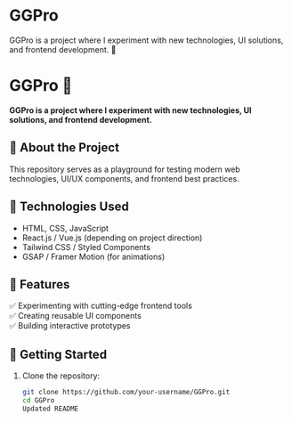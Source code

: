 # GGPro
GGPro is a project where I experiment with new technologies, UI solutions, and frontend development. 🚀
# GGPro 🚀  
**GGPro is a project where I experiment with new technologies, UI solutions, and frontend development.**  

## 🔹 About the Project  
This repository serves as a playground for testing modern web technologies, UI/UX components, and frontend best practices.  

## 🔧 Technologies Used  
- HTML, CSS, JavaScript  
- React.js / Vue.js (depending on project direction)  
- Tailwind CSS / Styled Components  
- GSAP / Framer Motion (for animations)  

## 📌 Features  
✅ Experimenting with cutting-edge frontend tools  
✅ Creating reusable UI components  
✅ Building interactive prototypes  

## 🚀 Getting Started  
1. Clone the repository:  
   ```sh
   git clone https://github.com/your-username/GGPro.git
   cd GGPro
   Updated README
